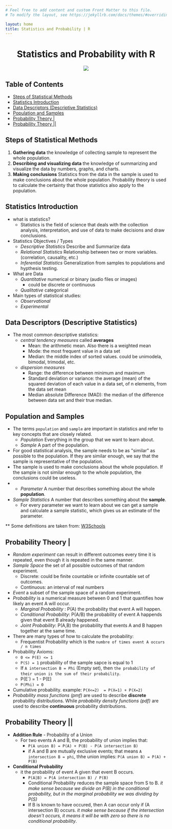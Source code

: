 ```yaml
---
# Feel free to add content and custom Front Matter to this file.
# To modify the layout, see https://jekyllrb.com/docs/themes/#overriding-theme-defaults

layout: home
title: Statistics and Probability | R
---
```


<h1 align="center"> Statistics and Probability with R</h1>

<p align="center"><img src="https://www.uu.se/digitalAssets/806/c_806212-l_1-k_image.jpg"></p>

<h2> Table of Contents </h2>

- [Steps of Statistical Methods](#steps-of-statistical-methods)
- [Statistics Introduction](#statistics-introduction)
- [Data Descriptors (Descriptive Statistics)](#data-descriptors-descriptive-statistics)
- [Population and Samples](#population-and-samples)
- [Probability Theory |](#probability-theory-)
- [Probability Theory ||](#probability-theory--1)


## Steps of Statistical Methods

  1. **Gathering data** the knowledge of collecting sample to represent the whole population.
  2. **Describing and visualizing data** the knowledge of summarizing and visualize the data by numbers, graphs, and charts.
  3. **Making conclusions** Statistics from the data in the sample is used to make conclusions about the whole population. Probability theory is used to calculate the certainty that those statistics also apply to the population.




## Statistics Introduction

- what is statistics?
  - Statistics is the field of science that deals with the collection analysis, interpretation, and use of data to make decisions and draw conclusions.
- Statistics Objectives / Types
  - *Descriptive Statistics* Describe and Summarize data
  - *Relational Statistics* Relationship between two or more variables. (correlation, causality, etc.)
  - *Inferential Statistics* Generalization from samples to populations and hypthesis testing.
- What are Data
  - *Quantitative* numerical or binary (audio files or images)
    - could be discrete or continuous
  - *Qualitative* categorical
- Main types of statistical studies:
  - *Observational* 
  - *Experimental*

## Data Descriptors (Descriptive Statistics)

- The most common descriptive statistics:
  - *central tendency measures* called **averages**
    - Mean: the arithmetic mean. Also there is a weighted mean
    - Mode: the most frequent value in a data set
    - Median: the middle index of sorted values. could be unimodela, bimodal, trimodal, etc.
  - *dispersion measures*
    - Range: the difference between minimum and maximum
    - Standard deviation or variance: the average (mean) of the squared deviation of each value in a data set, of n elements, from the data set mean
    - Median absolute Difference (MAD): the median of the difference between data set and their true median.

## Population and Samples 

- The terms `population` and `sample` are important in statistics and refer to key concepts that are closely related.
  - *Population* Everything in the group that we want to learn about.
  - *Sample* A part of the population.
- For good statistical analysis, the sample needs to be as "similar" as possible to the population. If they are similar enough, we say that the sample is representative of the population.
- The sample is used to make conclusions about the whole population. If the sample is not similar enough to the whole population, the conclusions could be useless.
- - *Parameter* A number that describes something about the whole **population**.
- *Sample Statistics* A number that describes something about the **sample**.
  - For every parameter we want to learn about we can get a sample and calculate a sample statistic, which gives us an estimate of the parameter.

** Some definitions are taken from: [W3Schools](https://www.w3schools.com/statistics/statistics_parameters_and_statistics.php)


## Probability Theory |

- *Random experiment* can result in different outcomes every time it is repeated, even though it is repeated in the same manner.
- *Sample Space* the set of all possible outcomes of that random experiment.
  - Discrete: could be finite countable or infinite countable set of outcomes.
  - Continuous: an interval of real numbers
- *Event* a subset of the sample space of a random experiment.
- *Probability* is a numerical measure between 0 and 1 that quantifies how likely an event A will occur.
  - *Marginal Probability* : P(A) the probability that event A will happen.
  - *Conditional Probability*: P(A/B) the probability of event A happends given that event B already happened.
  - *Joint Probability*: P(A,B) the probability that events A and B happen together at the same time.
- There are many types of how to calculate the probability:
  - Frequentist Probability which is the `numbre of times event A occurs / n times`
- Probability Axioms:
  -  `0 <= P(E) <= 1`
  -  `P(S) = 1`  probability of the sample sapce is equal to 1
  -  If `A intersection B = Phi` (Empty set), then `the probability of their union is the sum of their probability`.
  -  P(E`) = 1 - P(E)
  -  `P(Phi) = 0`
-  Cumulative probability. example: `P(X<=2)  = P(X=1) + P(X=2)`
-  *Probability mass functions (pmf)* are used to describe **discrete** probability distributions. While *probability density functions (pdf)* are used to describe **continuous** probability distributions.


## Probability Theory ||

- **Addition Rule** - Probability of a Union
  - For two events A and B, the probability of union implies that:
    - `P(A union B) = P(A) + P(B) - P(A intersection B)`
    - if A and B are mutually exclusive events; that means `A intersection B = phi`, thhe union implies: `P(A union B) = P(A) + P(B) `
- **Conditional Probability**
  - it the probability of event A given that event B occurs.
    - `P(A|B) = P(A intersection B) / P(B)`
    - Conditional Probability reduces the sample space from S to B. *it make sense because we divide on P(B) in the conditional probability, but in the marginal probability we was dividing by P(S)*
    - If B is known to have occured, then A can occur only if (A intersection B) occurs. *it make sense because if the intersection doesn't occurs, it means it will be with zero so there is no conditional probability*.